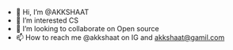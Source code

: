 - 👋 Hi, I’m @AKKSHAAT
- 👀 I’m interested CS
- 💞️ I’m looking to collaborate on Open source
- 📫 How to reach me @akkshaat on IG and akkshaat@gamil.com

